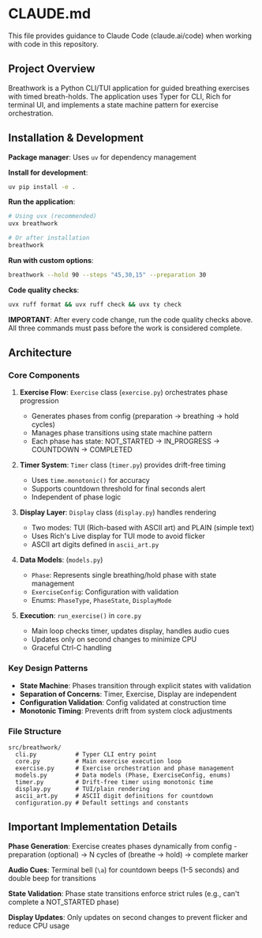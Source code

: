# CLAUDE.md

This file provides guidance to Claude Code (claude.ai/code) when working with code in this repository.

## Project Overview

Breathwork is a Python CLI/TUI application for guided breathing exercises with timed breath-holds. The application uses Typer for CLI, Rich for terminal UI, and implements a state machine pattern for exercise orchestration.

## Installation & Development

**Package manager**: Uses `uv` for dependency management

**Install for development**:
```bash
uv pip install -e .
```

**Run the application**:
```bash
# Using uvx (recommended)
uvx breathwork

# Or after installation
breathwork
```

**Run with custom options**:
```bash
breathwork --hold 90 --steps "45,30,15" --preparation 30
```

**Code quality checks**:
```bash
uvx ruff format && uvx ruff check && uvx ty check
```

**IMPORTANT**: After every code change, run the code quality checks above. All three commands must pass before the work is considered complete.

## Architecture

### Core Components

1. **Exercise Flow**: `Exercise` class (`exercise.py`) orchestrates phase progression
   - Generates phases from config (preparation → breathing → hold cycles)
   - Manages phase transitions using state machine pattern
   - Each phase has state: NOT_STARTED → IN_PROGRESS → COUNTDOWN → COMPLETED

2. **Timer System**: `Timer` class (`timer.py`) provides drift-free timing
   - Uses `time.monotonic()` for accuracy
   - Supports countdown threshold for final seconds alert
   - Independent of phase logic

3. **Display Layer**: `Display` class (`display.py`) handles rendering
   - Two modes: TUI (Rich-based with ASCII art) and PLAIN (simple text)
   - Uses Rich's Live display for TUI mode to avoid flicker
   - ASCII art digits defined in `ascii_art.py`

4. **Data Models**: (`models.py`)
   - `Phase`: Represents single breathing/hold phase with state management
   - `ExerciseConfig`: Configuration with validation
   - Enums: `PhaseType`, `PhaseState`, `DisplayMode`

5. **Execution**: `run_exercise()` in `core.py`
   - Main loop checks timer, updates display, handles audio cues
   - Updates only on second changes to minimize CPU
   - Graceful Ctrl-C handling

### Key Design Patterns

- **State Machine**: Phases transition through explicit states with validation
- **Separation of Concerns**: Timer, Exercise, Display are independent
- **Configuration Validation**: Config validated at construction time
- **Monotonic Timing**: Prevents drift from system clock adjustments

### File Structure
```
src/breathwork/
  cli.py           # Typer CLI entry point
  core.py          # Main exercise execution loop
  exercise.py      # Exercise orchestration and phase management
  models.py        # Data models (Phase, ExerciseConfig, enums)
  timer.py         # Drift-free timer using monotonic time
  display.py       # TUI/plain rendering
  ascii_art.py     # ASCII digit definitions for countdown
  configuration.py # Default settings and constants
```

## Important Implementation Details

**Phase Generation**: Exercise creates phases dynamically from config - preparation (optional) → N cycles of (breathe → hold) → complete marker

**Audio Cues**: Terminal bell (`\a`) for countdown beeps (1-5 seconds) and double beep for transitions

**State Validation**: Phase state transitions enforce strict rules (e.g., can't complete a NOT_STARTED phase)

**Display Updates**: Only updates on second changes to prevent flicker and reduce CPU usage
